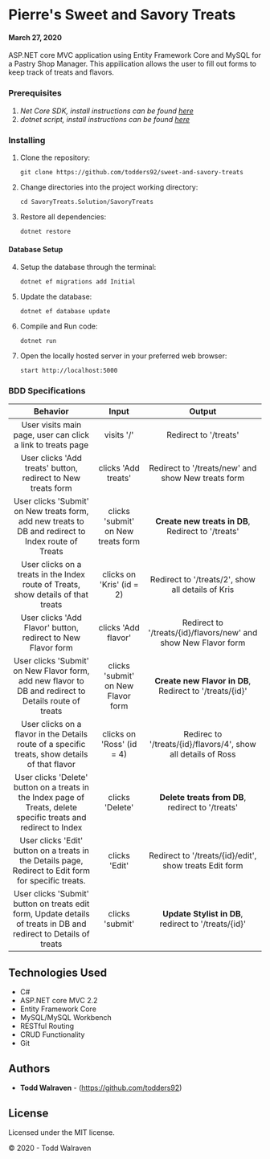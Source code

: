 # Pierre's Sweet and Savory Treats
#### March 27, 2020

ASP.NET core MVC application using Entity Framework Core and MySQL for a Pastry Shop Manager. This appilication allows the user to fill out forms to keep track of treats and flavors.

### Prerequisites

1. _Net Core SDK, install instructions can be found [here](https://www.learnhowtoprogram.com/c-and-net/getting-started-with-c/installing-c-and-net)_
2. _dotnet script, install instructions can be found [here](https://www.learnhowtoprogram.com/c-and-net/getting-started-with-c/installing-dotnet-script)_


### Installing

1. Clone the repository:
    ```
    git clone https://github.com/todders92/sweet-and-savory-treats
    ```
2. Change directories into the project working directory:
    ```
    cd SavoryTreats.Solution/SavoryTreats
    ```
3. Restore all dependencies:
    ```
    dotnet restore
    ```

#### Database Setup

4. Setup the database through the terminal:
    ```
    dotnet ef migrations add Initial
    ```
4. Update the database:
    ```
    dotnet ef database update
    ```
5. Compile and Run code:
    ```
    dotnet run
    ```
6. Open the locally hosted server in your preferred web browser:
    ```
    start http://localhost:5000
    ```


### BDD Specifications

|Behavior|Input|Output|
|:-:|:-:|:-:|
|User visits main page, user can click a link to treats page|visits '/'|Redirect to '/treats'|
|User clicks 'Add treats' button, redirect to New treats form|clicks 'Add treats'|Redirect to '/treats/new' and show New treats form|
|User clicks 'Submit' on New treats form, add new treats to DB and redirect to Index route of Treats|clicks 'submit' on New treats form|**Create new treats in DB**, Redirect to '/treats'|
|User clicks on a treats in the Index route of Treats, show details of that treats|clicks on 'Kris' (id = 2)|Redirect to '/treats/2', show all details of Kris|
|User clicks 'Add Flavor' button, redirect to New Flavor form|clicks 'Add flavor'|Redirect to '/treats/{id}/flavors/new' and show New Flavor form|
|User clicks 'Submit' on New Flavor form, add new flavor to DB and redirect to Details route of treats|clicks 'submit' on New Flavor form|**Create new Flavor in DB**, Redirect to '/treats/{id}'|
|User clicks on a flavor in the Details route of a specific treats, show details of that flavor|clicks on 'Ross' (id = 4)|Redirec to '/treats/{id}/flavors/4', show all details of Ross|
|User clicks 'Delete' button on a treats in the Index page of Treats, delete specific treats and redirect to Index|clicks 'Delete'|**Delete treats from DB**, redirect to '/treats'|
|User clicks 'Edit' button on a treats in the Details page, Redirect to Edit form for specific treats.|clicks 'Edit'|Redirect to '/treats/{id}/edit', show treats Edit form|
|User clicks 'Submit' button on treats edit form, Update details of treats in DB and redirect to Details of treats|clicks 'submit'|**Update Stylist in DB**, redirect to '/treats/{id}'|


## Technologies Used

* C#
* ASP.NET core MVC 2.2
* Entity Framework Core
* MySQL/MySQL Workbench
* RESTful Routing
* CRUD Functionality
* Git

## Authors

* **Todd Walraven** - (https://github.com/todders92)

## License

Licensed under the MIT license.

&copy; 2020 - Todd Walraven